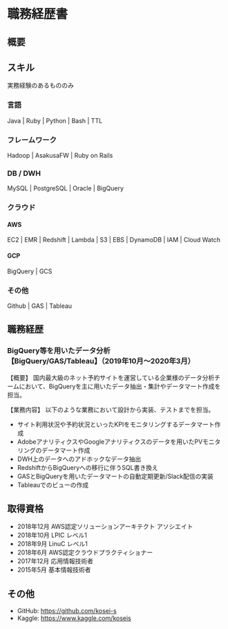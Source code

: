 # 職務経歴書

## 概要

## スキル

実務経験のあるもののみ

### 言語

Java | Ruby | Python | Bash | TTL

### フレームワーク

Hadoop | AsakusaFW | Ruby on Rails

### DB / DWH

MySQL | PostgreSQL | Oracle | BigQuery

### クラウド

#### AWS

EC2 | EMR | Redshift | Lambda | S3 | EBS | DynamoDB | IAM | Cloud Watch

#### GCP

BigQuery | GCS

### その他

Github | GAS | Tableau

## 職務経歴

### BigQuery等を用いたデータ分析<br>【BigQuery/GAS/Tableau】（2019年10月〜2020年3月）

【概要】 国内最大級のネット予約サイトを運営している企業様のデータ分析チームにおいて、BigQueryを主に用いたデータ抽出・集計やデータマート作成を担当。

【業務内容】 以下のような業務において設計から実装、テストまでを担当。
  - サイト利用状況や予約状況といったKPIをモニタリングするデータマート作成
  - AdobeアナリティクスやGoogleアナリティクスのデータを用いたPVモニタリングのデータマート作成
  - DWH上のデータへのアドホックなデータ抽出
  - RedshiftからBigQueryへの移行に伴うSQL書き換え
  - GASとBigQueryを用いたデータマートの自動定期更新/Slack配信の実装
  - Tableauでのビューの作成

## 取得資格

- 2018年12月  AWS認定ソリューションアーキテクト アソシエイト
- 2018年10月  LPIC レベル1
- 2018年9月  LinuC レベル1
- 2018年6月  AWS認定クラウドプラクティショナー
- 2017年12月  応用情報技術者
- 2015年5月  基本情報技術者

## その他

- GitHub: https://github.com/kosei-s
- Kaggle: https://www.kaggle.com/koseis
